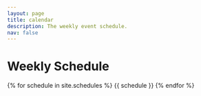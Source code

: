 ```yaml
---
layout: page
title: calendar
description: The weekly event schedule.
nav: false
---
```


# Weekly Schedule

{% for schedule in site.schedules %}
{{ schedule }}
{% endfor %}
